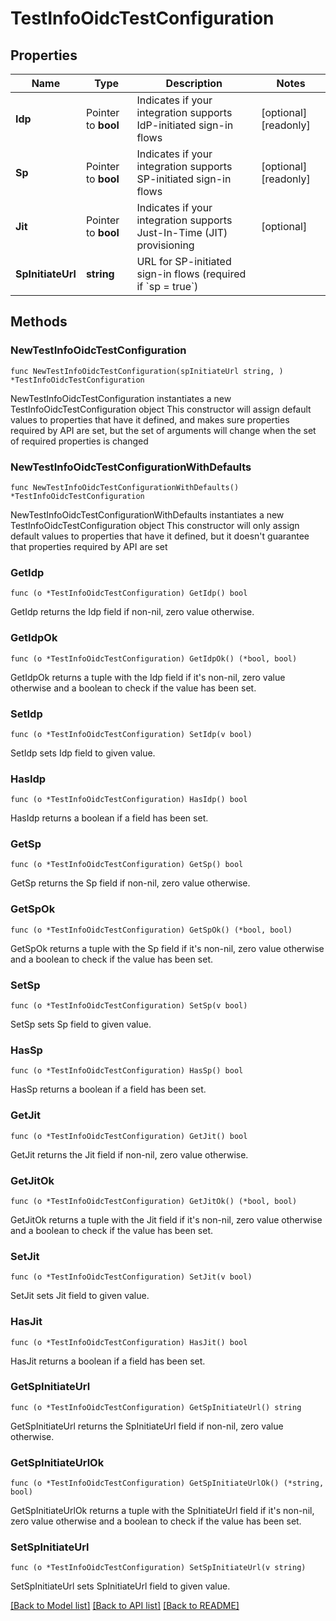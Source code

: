 # TestInfoOidcTestConfiguration

## Properties

Name | Type | Description | Notes
------------ | ------------- | ------------- | -------------
**Idp** | Pointer to **bool** | Indicates if your integration supports IdP-initiated sign-in flows | [optional] [readonly] 
**Sp** | Pointer to **bool** | Indicates if your integration supports SP-initiated sign-in flows | [optional] [readonly] 
**Jit** | Pointer to **bool** | Indicates if your integration supports Just-In-Time (JIT) provisioning | [optional] 
**SpInitiateUrl** | **string** | URL for SP-initiated sign-in flows (required if &#x60;sp &#x3D; true&#x60;) | 

## Methods

### NewTestInfoOidcTestConfiguration

`func NewTestInfoOidcTestConfiguration(spInitiateUrl string, ) *TestInfoOidcTestConfiguration`

NewTestInfoOidcTestConfiguration instantiates a new TestInfoOidcTestConfiguration object
This constructor will assign default values to properties that have it defined,
and makes sure properties required by API are set, but the set of arguments
will change when the set of required properties is changed

### NewTestInfoOidcTestConfigurationWithDefaults

`func NewTestInfoOidcTestConfigurationWithDefaults() *TestInfoOidcTestConfiguration`

NewTestInfoOidcTestConfigurationWithDefaults instantiates a new TestInfoOidcTestConfiguration object
This constructor will only assign default values to properties that have it defined,
but it doesn't guarantee that properties required by API are set

### GetIdp

`func (o *TestInfoOidcTestConfiguration) GetIdp() bool`

GetIdp returns the Idp field if non-nil, zero value otherwise.

### GetIdpOk

`func (o *TestInfoOidcTestConfiguration) GetIdpOk() (*bool, bool)`

GetIdpOk returns a tuple with the Idp field if it's non-nil, zero value otherwise
and a boolean to check if the value has been set.

### SetIdp

`func (o *TestInfoOidcTestConfiguration) SetIdp(v bool)`

SetIdp sets Idp field to given value.

### HasIdp

`func (o *TestInfoOidcTestConfiguration) HasIdp() bool`

HasIdp returns a boolean if a field has been set.

### GetSp

`func (o *TestInfoOidcTestConfiguration) GetSp() bool`

GetSp returns the Sp field if non-nil, zero value otherwise.

### GetSpOk

`func (o *TestInfoOidcTestConfiguration) GetSpOk() (*bool, bool)`

GetSpOk returns a tuple with the Sp field if it's non-nil, zero value otherwise
and a boolean to check if the value has been set.

### SetSp

`func (o *TestInfoOidcTestConfiguration) SetSp(v bool)`

SetSp sets Sp field to given value.

### HasSp

`func (o *TestInfoOidcTestConfiguration) HasSp() bool`

HasSp returns a boolean if a field has been set.

### GetJit

`func (o *TestInfoOidcTestConfiguration) GetJit() bool`

GetJit returns the Jit field if non-nil, zero value otherwise.

### GetJitOk

`func (o *TestInfoOidcTestConfiguration) GetJitOk() (*bool, bool)`

GetJitOk returns a tuple with the Jit field if it's non-nil, zero value otherwise
and a boolean to check if the value has been set.

### SetJit

`func (o *TestInfoOidcTestConfiguration) SetJit(v bool)`

SetJit sets Jit field to given value.

### HasJit

`func (o *TestInfoOidcTestConfiguration) HasJit() bool`

HasJit returns a boolean if a field has been set.

### GetSpInitiateUrl

`func (o *TestInfoOidcTestConfiguration) GetSpInitiateUrl() string`

GetSpInitiateUrl returns the SpInitiateUrl field if non-nil, zero value otherwise.

### GetSpInitiateUrlOk

`func (o *TestInfoOidcTestConfiguration) GetSpInitiateUrlOk() (*string, bool)`

GetSpInitiateUrlOk returns a tuple with the SpInitiateUrl field if it's non-nil, zero value otherwise
and a boolean to check if the value has been set.

### SetSpInitiateUrl

`func (o *TestInfoOidcTestConfiguration) SetSpInitiateUrl(v string)`

SetSpInitiateUrl sets SpInitiateUrl field to given value.



[[Back to Model list]](../README.md#documentation-for-models) [[Back to API list]](../README.md#documentation-for-api-endpoints) [[Back to README]](../README.md)


